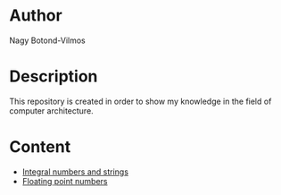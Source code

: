 # Author
Nagy Botond-Vilmos

# Description
This repository is created in order to show my knowledge in the field of computer architecture.

# Content
- [Integral numbers and strings](num_and_str/readme.md)
- [Floating point numbers](floating_point/readme.md)